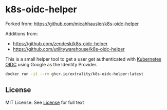 # k8s-oidc-helper

Forked from: https://github.com/micahhausler/k8s-oidc-helper

Additions from:
- https://github.com/zendesk/k8s-oidc-helper
- https://github.com/utilitywarehouse/k8s-oidc-helper

This is a small helper tool to get a user get authenticated with
[Kubernetes OIDC](http://kubernetes.io/docs/admin/authentication/) using Google
as the Identity Provider.

```sh
docker run -it --rm ghcr.io/extrality/k8s-oidc-helper:latest
```

## License

MIT License. See [License](/LICENSE) for full text
